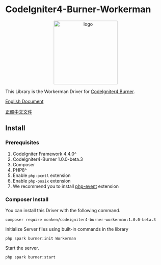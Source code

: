 # CodeIgniter4-Burner-Workerman

<p align="center">
  <a href="https://ciburner.com//">
    <img src="https://i.imgur.com/YI4RqdP.png" alt="logo" width="200" />
  </a>
</p>

This Library is the Workerman Driver for [CodeIgniter4 Burner](https://github.com/monkenWu/CodeIgniter4-Burner).

[English Document](https://ciburner.com/en/workerman/)

[正體中文文件](https://ciburner.com/zh_TW/workerman/)

## Install

### Prerequisites
1. CodeIgniter Framework 4.4.0^
2. CodeIgniter4-Burner 1.0.0-beta.3
3. Composer
4. PHP8^
5. Enable `php-pcntl` extension
6. Enable `php-posix` extension
7. We recommend you to install [php-event](https://www.php.net/manual/en/book.event.php) extension

### Composer Install

You can install this Driver with the following command.

```
composer require monken/codeigniter4-burner-workerman:1.0.0-beta.3
```

Initialize Server files using built-in commands in the library

```
php spark burner:init Workerman
```

Start the server.

```
php spark burner:start
```
